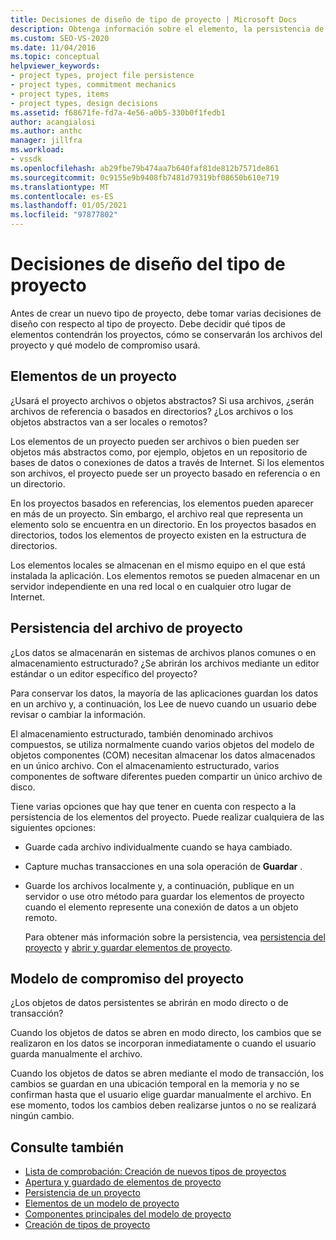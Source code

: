 ```yaml
---
title: Decisiones de diseño de tipo de proyecto | Microsoft Docs
description: Obtenga información sobre el elemento, la persistencia de los archivos de proyecto y las decisiones de diseño del mecánico de compromiso que debe tomar antes de extender Visual Studio mediante la creación de un nuevo tipo de proyecto.
ms.custom: SEO-VS-2020
ms.date: 11/04/2016
ms.topic: conceptual
helpviewer_keywords:
- project types, project file persistence
- project types, commitment mechanics
- project types, items
- project types, design decisions
ms.assetid: f68671fe-fd7a-4e56-a0b5-330b0f1fedb1
author: acangialosi
ms.author: anthc
manager: jillfra
ms.workload:
- vssdk
ms.openlocfilehash: ab29fbe79b474aa7b640faf81de812b7571de861
ms.sourcegitcommit: 0c9155e9b9408fb7481d79319bf08650b610e719
ms.translationtype: MT
ms.contentlocale: es-ES
ms.lasthandoff: 01/05/2021
ms.locfileid: "97877802"
---
```

# <a name="project-type-design-decisions"></a>Decisiones de diseño del tipo de proyecto
Antes de crear un nuevo tipo de proyecto, debe tomar varias decisiones de diseño con respecto al tipo de proyecto. Debe decidir qué tipos de elementos contendrán los proyectos, cómo se conservarán los archivos del proyecto y qué modelo de compromiso usará.

## <a name="project-items"></a>Elementos de un proyecto
 ¿Usará el proyecto archivos o objetos abstractos? Si usa archivos, ¿serán archivos de referencia o basados en directorios? ¿Los archivos o los objetos abstractos van a ser locales o remotos?

 Los elementos de un proyecto pueden ser archivos o bien pueden ser objetos más abstractos como, por ejemplo, objetos en un repositorio de bases de datos o conexiones de datos a través de Internet. Si los elementos son archivos, el proyecto puede ser un proyecto basado en referencia o en un directorio.

 En los proyectos basados en referencias, los elementos pueden aparecer en más de un proyecto. Sin embargo, el archivo real que representa un elemento solo se encuentra en un directorio. En los proyectos basados en directorios, todos los elementos de proyecto existen en la estructura de directorios.

 Los elementos locales se almacenan en el mismo equipo en el que está instalada la aplicación. Los elementos remotos se pueden almacenar en un servidor independiente en una red local o en cualquier otro lugar de Internet.

## <a name="project-file-persistence"></a>Persistencia del archivo de proyecto
 ¿Los datos se almacenarán en sistemas de archivos planos comunes o en almacenamiento estructurado? ¿Se abrirán los archivos mediante un editor estándar o un editor específico del proyecto?

 Para conservar los datos, la mayoría de las aplicaciones guardan los datos en un archivo y, a continuación, los Lee de nuevo cuando un usuario debe revisar o cambiar la información.

 El almacenamiento estructurado, también denominado archivos compuestos, se utiliza normalmente cuando varios objetos del modelo de objetos componentes (COM) necesitan almacenar los datos almacenados en un único archivo. Con el almacenamiento estructurado, varios componentes de software diferentes pueden compartir un único archivo de disco.

 Tiene varias opciones que hay que tener en cuenta con respecto a la persistencia de los elementos del proyecto. Puede realizar cualquiera de las siguientes opciones:

- Guarde cada archivo individualmente cuando se haya cambiado.

- Capture muchas transacciones en una sola operación de **Guardar** .

- Guarde los archivos localmente y, a continuación, publique en un servidor o use otro método para guardar los elementos de proyecto cuando el elemento represente una conexión de datos a un objeto remoto.

  Para obtener más información sobre la persistencia, vea [persistencia del proyecto](../../extensibility/internals/project-persistence.md) y [abrir y guardar elementos de proyecto](../../extensibility/internals/opening-and-saving-project-items.md).

## <a name="project-commitment-model"></a>Modelo de compromiso del proyecto
 ¿Los objetos de datos persistentes se abrirán en modo directo o de transacción?

 Cuando los objetos de datos se abren en modo directo, los cambios que se realizaron en los datos se incorporan inmediatamente o cuando el usuario guarda manualmente el archivo.

 Cuando los objetos de datos se abren mediante el modo de transacción, los cambios se guardan en una ubicación temporal en la memoria y no se confirman hasta que el usuario elige guardar manualmente el archivo. En ese momento, todos los cambios deben realizarse juntos o no se realizará ningún cambio.

## <a name="see-also"></a>Consulte también
- [Lista de comprobación: Creación de nuevos tipos de proyectos](../../extensibility/internals/checklist-creating-new-project-types.md)
- [Apertura y guardado de elementos de proyecto](../../extensibility/internals/opening-and-saving-project-items.md)
- [Persistencia de un proyecto](../../extensibility/internals/project-persistence.md)
- [Elementos de un modelo de proyecto](../../extensibility/internals/elements-of-a-project-model.md)
- [Componentes principales del modelo de proyecto](../../extensibility/internals/project-model-core-components.md)
- [Creación de tipos de proyecto](../../extensibility/internals/creating-project-types.md)
